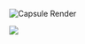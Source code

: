 ![Capsule Render](https://capsule-render.vercel.app/api?type=venom&color=0:34eb77,100:3498eb&height=300&section=header&text=zzjae's%20Github&fontSize=60)

<img src="https://img.shields.io/badge/react-20232a.svg?style=for-the-badge&logo=react&logoColor=61DAFB" />
